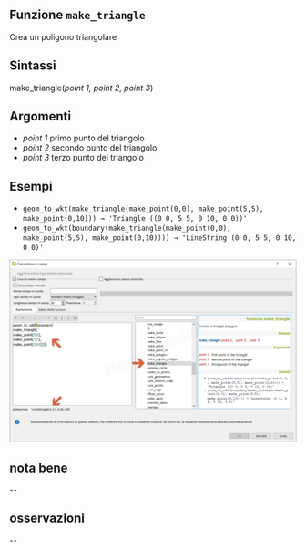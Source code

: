 ## Funzione `make_triangle`

Crea un poligono triangolare

## Sintassi

make_triangle(_point 1, point 2, point 3_)

## Argomenti

* _point 1_ primo punto del triangolo
* _point 2_ secondo punto del triangolo
* _point 3_ terzo punto del triangolo

## Esempi

* `geom_to_wkt(make_triangle(make_point(0,0), make_point(5,5), make_point(0,10))) → 'Triangle ((0 0, 5 5, 0 10, 0 0))'`
* `geom_to_wkt(boundary(make_triangle(make_point(0,0), make_point(5,5), make_point(0,10)))) → 'LineString (0 0, 5 5, 0 10, 0 0)'`

![](/img/geometria/make_triangle/make_triangle1.png)

## nota bene

--

## osservazioni

--